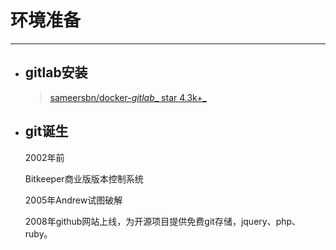 # 环境准备

---

* ## gitlab安装

  > [sameersbn\/docker-](https://github.com/sameersbn/docker-gitlab)_[gitlab](https://github.com/sameersbn/docker-gitlab)_[_    star 4.3k+_](https://github.com/sameersbn/docker-gitlab)


* ## git诞生

  2002年前

  Bitkeeper商业版版本控制系统

  2005年Andrew试图破解

  2008年github网站上线，为开源项目提供免费git存储，jquery、php、ruby。


